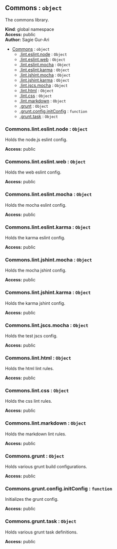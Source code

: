 <a name="Commons"></a>

## Commons : <code>object</code>
The commons library.

**Kind**: global namespace  
**Access:** public  
**Author:** Sagie Gur-Ari  

* [Commons](#Commons) : <code>object</code>
    * [.lint.eslint.node](#Commons.lint.eslint.node) : <code>Object</code>
    * [.lint.eslint.web](#Commons.lint.eslint.web) : <code>Object</code>
    * [.lint.eslint.mocha](#Commons.lint.eslint.mocha) : <code>Object</code>
    * [.lint.eslint.karma](#Commons.lint.eslint.karma) : <code>Object</code>
    * [.lint.jshint.mocha](#Commons.lint.jshint.mocha) : <code>Object</code>
    * [.lint.jshint.karma](#Commons.lint.jshint.karma) : <code>Object</code>
    * [.lint.jscs.mocha](#Commons.lint.jscs.mocha) : <code>Object</code>
    * [.lint.html](#Commons.lint.html) : <code>Object</code>
    * [.lint.css](#Commons.lint.css) : <code>Object</code>
    * [.lint.markdown](#Commons.lint.markdown) : <code>Object</code>
    * [.grunt](#Commons.grunt) : <code>Object</code>
    * [.grunt.config.initConfig](#Commons.grunt.config.initConfig) : <code>function</code>
    * [.grunt.task](#Commons.grunt.task) : <code>Object</code>

<a name="Commons.lint.eslint.node"></a>

### Commons.lint.eslint.node : <code>Object</code>
Holds the node.js eslint config.

**Access:** public  
<a name="Commons.lint.eslint.web"></a>

### Commons.lint.eslint.web : <code>Object</code>
Holds the web eslint config.

**Access:** public  
<a name="Commons.lint.eslint.mocha"></a>

### Commons.lint.eslint.mocha : <code>Object</code>
Holds the mocha eslint config.

**Access:** public  
<a name="Commons.lint.eslint.karma"></a>

### Commons.lint.eslint.karma : <code>Object</code>
Holds the karma eslint config.

**Access:** public  
<a name="Commons.lint.jshint.mocha"></a>

### Commons.lint.jshint.mocha : <code>Object</code>
Holds the mocha jshint config.

**Access:** public  
<a name="Commons.lint.jshint.karma"></a>

### Commons.lint.jshint.karma : <code>Object</code>
Holds the karma jshint config.

**Access:** public  
<a name="Commons.lint.jscs.mocha"></a>

### Commons.lint.jscs.mocha : <code>Object</code>
Holds the test jscs config.

**Access:** public  
<a name="Commons.lint.html"></a>

### Commons.lint.html : <code>Object</code>
Holds the html lint rules.

**Access:** public  
<a name="Commons.lint.css"></a>

### Commons.lint.css : <code>Object</code>
Holds the css lint rules.

**Access:** public  
<a name="Commons.lint.markdown"></a>

### Commons.lint.markdown : <code>Object</code>
Holds the markdown lint rules.

**Access:** public  
<a name="Commons.grunt"></a>

### Commons.grunt : <code>Object</code>
Holds various grunt build configurations.

**Access:** public  
<a name="Commons.grunt.config.initConfig"></a>

### Commons.grunt.config.initConfig : <code>function</code>
Initializes the grunt config.

**Access:** public  
<a name="Commons.grunt.task"></a>

### Commons.grunt.task : <code>Object</code>
Holds various grunt task definitions.

**Access:** public  
